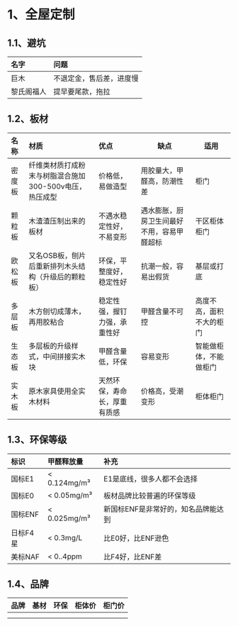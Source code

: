 
# 1、全屋定制

## 1.1、避坑

| 名字    | 问题           |
| :---- | :----------- |
| 巨木    | 不退定金，售后差，进度慢 |
| 黎氏阁福人 | 提早要尾款，拖拉     |


## 1.2、板材

| 名称  | 材质                              | 优点             | 缺点                    | 适用           |
| :-- | :------------------------------ | :------------- | --------------------- | ------------ |
| 密度板 | 纤维类材质打成粉末与树脂混合施加300-500v电压，热压成型 | 价格低，易做造型       | 用胶量大，甲醛高，防潮性差         | 柜门           |
| 颗粒板 | 木渣渣压制出来的板材                      | 不遇水稳定性好，不易变形   | 遇水膨胀，厨房卫生间最好不用，容易甲醛超标 | 干区柜体柜门       |
| 欧松板 | 又名OSB板，刨片后重新排列木头结构（升级后的颗粒板）     | 环保，平整度好，稳定性好   | 抗潮一般，容易出假货            | 基层或打底        |
| 多层板 | 木方刨切成薄木，再用胶粘合                   | 稳定性强，握钉力强，承重性好 | 甲醛含量不可控               | 高度不高，面积不大的柜门 |
| 生态板 | 多层板的升级样式，中间拼接实木块                | 甲醛含量低，环保       | 容易变形                  | 智能做柜体，不能做柜门  |
| 实木板 | 原木家具使用全实木材料                     | 天然环保，寿命长，厚重有质感 | 价格高，受潮变形              | 柜体柜门         |

## 1.3、环保等级

| 标识    | 甲醛释放量        | 补充                  |
| :---- | :----------- | :------------------ |
| 国标E1  | < 0.124mg/m³ | E1是底线，很多人都不会选择      |
| 国标E0  | < 0.05mg/m³  | 板材品牌比较普遍的环保等级       |
| 国标ENF | < 0.025mg/m³ | 新国标ENF是非常好的，知名品牌能达到 |
| 日标F4星 | < 0.3mg/L    | 比E0好，比ENF逊色         |
| 美标NAF | < 0..4ppm    | 比F4好，比ENF差          |

## 1.4、品牌

| 品牌  | 基材  | 环保  | 柜体价 | 柜门价 |
| :-- | :-- | :-- | :-- | --- |
|     |     |     |     |     |
|     |     |     |     |     |
